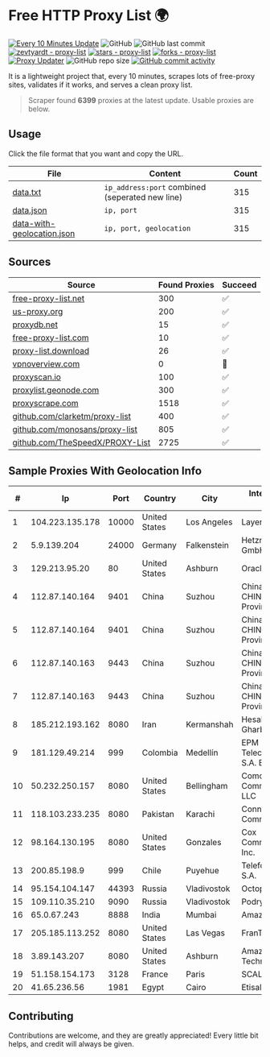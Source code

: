 
# Free HTTP Proxy List 🌍

[![Every 10 Minutes Update](https://github.com/mertguvencli/http-proxy-list/actions/workflows/main.yml/badge.svg?branch=main)](https://github.com/mertguvencli/http-proxy-list/actions/workflows/main.yml)
![GitHub](https://img.shields.io/github/license/mertguvencli/http-proxy-list)
![GitHub last commit](https://img.shields.io/github/last-commit/mertguvencli/http-proxy-list)
[![zevtyardt - proxy-list](https://img.shields.io/static/v1?label=zevtyardt&message=proxy-list&color=blue&logo=github)](https://github.com/zevtyardt/proxy-list "Go to GitHub repo")
[![stars - proxy-list](https://img.shields.io/github/stars/zevtyardt/proxy-list?style=social)](https://github.com/zevtyardt/proxy-list)
[![forks - proxy-list](https://img.shields.io/github/forks/zevtyardt/proxy-list?style=social)](https://github.com/zevtyardt/proxy-list)
[![Proxy Updater](https://github.com/zevtyardt/proxy-list/workflows/Proxy%20Updater/badge.svg)](https://github.com/zevtyardt/proxy-list/actions?query=workflow:"Proxy+Updater")
![GitHub repo size](https://img.shields.io/github/repo-size/zevtyardt/proxy-list)
[![GitHub commit activity](https://img.shields.io/github/commit-activity/m/zevtyardt/proxy-list?logo=commits)](https://github.com/zevtyardt/proxy-list/commits/main)

It is a lightweight project that, every 10 minutes, scrapes lots of free-proxy sites, validates if it works, and serves a clean proxy list.

> Scraper found **6399** proxies at the latest update. Usable proxies are below.

## Usage

Click the file format that you want and copy the URL.

|File|Content|Count|
|----|-------|-----|
|[data.txt](https://raw.githubusercontent.com/mertguvencli/http-proxy-list/main/proxy-list/data.txt)|`ip_address:port` combined (seperated new line)|315|
|[data.json](https://raw.githubusercontent.com/mertguvencli/http-proxy-list/main/proxy-list/data.json)|`ip, port`|315|
|[data-with-geolocation.json](https://raw.githubusercontent.com/mertguvencli/http-proxy-list/main/proxy-list/data-with-geolocation.json)|`ip, port, geolocation`|315|

## Sources

|Source|Found Proxies|Succeed|
|------|-------------|-------|
|[free-proxy-list.net](https://free-proxy-list.net)|300|✅|
|[us-proxy.org](https://www.us-proxy.org)|200|✅|
|[proxydb.net](http://proxydb.net)|15|✅|
|[free-proxy-list.com](https://free-proxy-list.com/?page=&port=&type%5B%5D=http&type%5B%5D=https&up_time=0&search=Search)|10|✅|
|[proxy-list.download](https://www.proxy-list.download/HTTP)|26|✅|
|[vpnoverview.com](https://vpnoverview.com/privacy/anonymous-browsing/free-proxy-servers)|0|🚫|
|[proxyscan.io](https://www.proxyscan.io)|100|✅|
|[proxylist.geonode.com](https://proxylist.geonode.com/api/proxy-list?limit=300&page=1&sort_by=lastChecked&sort_type=desc&protocols=http,https)|300|✅|
|[proxyscrape.com](https://api.proxyscrape.com/v2/?request=displayproxies&protocol=http&timeout=10000&country=all&ssl=all&anonymity=all)|1518|✅|
|[github.com/clarketm/proxy-list](https://raw.githubusercontent.com/clarketm/proxy-list/master/proxy-list-raw.txt)|400|✅|
|[github.com/monosans/proxy-list](https://raw.githubusercontent.com/monosans/proxy-list/main/proxies/http.txt)|805|✅|
|[github.com/TheSpeedX/PROXY-List](https://raw.githubusercontent.com/TheSpeedX/PROXY-List/master/http.txt)|2725|✅|


## Sample Proxies With Geolocation Info

|#|Ip|Port|Country|City|Internet Service Provider|
|-|--|----|-------|----|-------------------------|
|1|104.223.135.178|10000|United States|Los Angeles|LayerHost|
|2|5.9.139.204|24000|Germany|Falkenstein|Hetzner Online GmbH|
|3|129.213.95.20|80|United States|Ashburn|Oracle Corporation|
|4|112.87.140.164|9401|China|Suzhou|China Unicom CHINA169 Jiangsu Province Network|
|5|112.87.140.164|9401|China|Suzhou|China Unicom CHINA169 Jiangsu Province Network|
|6|112.87.140.163|9443|China|Suzhou|China Unicom CHINA169 Jiangsu Province Network|
|7|112.87.140.163|9443|China|Suzhou|China Unicom CHINA169 Jiangsu Province Network|
|8|185.212.193.162|8080|Iran|Kermanshah|Hesabgar Pardaz Gharb PJSC|
|9|181.129.49.214|999|Colombia|Medellín|EPM Telecomunicaciones S.A. E.S.P.|
|10|50.232.250.157|8080|United States|Bellingham|Comcast Cable Communications, LLC|
|11|118.103.233.235|8080|Pakistan|Karachi|Connect Communication|
|12|98.164.130.195|8080|United States|Gonzales|Cox Communications Inc.|
|13|200.85.198.9|999|Chile|Puyehue|Telefonica del Sur S.A.|
|14|95.154.104.147|44393|Russia|Vladivostok|Octopusnet Jurs|
|15|109.110.35.210|9090|Russia|Vladivostok|Podryad Nets|
|16|65.0.67.243|8888|India|Mumbai|Amazon.com|
|17|205.185.113.252|8080|United States|Las Vegas|FranTech Solutions|
|18|3.89.143.207|8080|United States|Ashburn|Amazon Technologies Inc.|
|19|51.158.154.173|3128|France|Paris|SCALEWAY|
|20|41.65.236.56|1981|Egypt|Cairo|Etisalat Misr|



## Contributing

Contributions are welcome, and they are greatly appreciated! Every
little bit helps, and credit will always be given.


